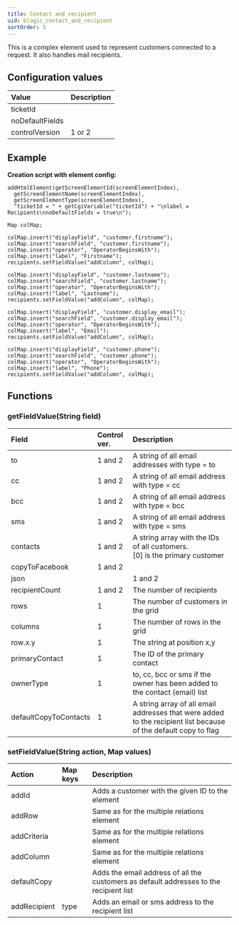 ```yaml
---
title: Contact and recipient
uid: blogic_contact_and_recipient
sortOrder: 3
---
```


This is a complex element used to represent customers connected to a request. It also handles mail recipients.

## Configuration values

| Value           | Description |
|:----------------|:------------|
| ticketId        |             |
| noDefaultFields |             |
| controlVersion  | 1 or 2      |

## Example

**Creation script with element config:**

```crmscript
addHtmlElement(getScreenElementId(screenElementIndex),
  getScreenElementName(screenElementIndex),
  getScreenElementType(screenElementIndex),
  "ticketId = " + getCgiVariable("ticketId") + "\nlabel = Recipients\nnoDefaultFields = true\n");

Map colMap;

colMap.insert("displayField", "customer.firstname");
colMap.insert("searchField", "customer.firstname");
colMap.insert("operator", "OperatorBeginsWith");
colMap.insert("label", "Firstname");
recipients.setFieldValue("addColumn", colMap);

colMap.insert("displayField", "customer.lastname");
colMap.insert("searchField", "customer.lastname");
colMap.insert("operator", "OperatorBeginsWith");
colMap.insert("label", "Lastname");
recipients.setFieldValue("addColumn", colMap);

colMap.insert("displayField", "customer.display_email");
colMap.insert("searchField", "customer.display_email");
colMap.insert("operator", "OperatorBeginsWith");
colMap.insert("label", "Email");
recipients.setFieldValue("addColumn", colMap);

colMap.insert("displayField", "customer.phone");
colMap.insert("searchField", "customer.phone");
colMap.insert("operator", "OperatorBeginsWith");
colMap.insert("label", "Phone");
recipients.setFieldValue("addColumn", colMap);
```

## Functions

### getFieldValue(String field)

| Field          | Control ver. | Description |
|:---------------|:-------------|:------------|
| to             | 1 and 2      | A string of all email addresses with type = to |
| cc             | 1 and 2      | A string of all email address with type = cc |
| bcc            | 1 and 2      | A string of all email address with type = bcc |
| sms            | 1 and 2      | A string of all email address with type = sms |
| contacts       | 1 and 2      | A string array with the IDs of all customers.<br/> [0] is the primary customer |
| copyToFacebook | 1 and 2      |
| json |         | 1 and 2      |
| recipientCount | 1 and 2      | The number of recipients |
| rows           | 1            | The number of customers in the grid |
| columns        | 1            | The number of rows in the grid |
| row.x.y        | 1            | The string at position x,y |
| primaryContact | 1            | The ID of the primary contact |
| ownerType      | 1            | to, cc, bcc or sms if the owner has been added to the contact (email) list |
| defaultCopyToContacts | 1      | A string array of all email addresses that were added to the recipient list because of the default copy to flag |

### setFieldValue(String action, Map values)

| Action       | Map keys               | Description                                |
|:-------------|:-----------------------|:-------------------------------------------|
| addId        |                        | Adds a customer with the given ID to the element |
| addRow       |                        | Same as for the multiple relations element |
| addCriteria  |                        | Same as for the multiple relations element |
| addColumn    |                        | Same as for the multiple relations element |
| defaultCopy  |                        | Adds the email address of all the customers as default addresses to the recipient list |
| addRecipient | type                   | Adds an email or sms address to the recipient list |
